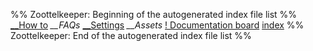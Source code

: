 %% Zoottelkeeper: Beginning of the autogenerated index file list  %%
[\__How to](How%20to/__How%20to.md)
*\__FAQs*
[\__Settings](Settings/__Settings.md)
*\__Assets*
[! Documentation board](!%20Documentation%20board.md)
[index](Settings/index.md)
%% Zoottelkeeper: End of the autogenerated index file list  %%
